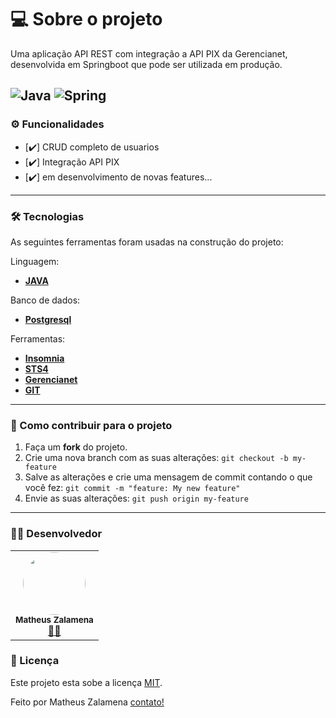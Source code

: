 # 💻 Sobre o projeto

Uma aplicação API REST com integração a API PIX da Gerencianet, desenvolvida em Springboot que pode ser utilizada em produção.

![Java](https://img.shields.io/badge/Java-ED8B00?style=for-the-badge&logo=java&logoColor=white)
![Spring](https://img.shields.io/badge/Spring-6DB33F?style=for-the-badge&logo=spring&logoColor=white)
---


### ⚙️ Funcionalidades

- [:heavy_check_mark:] CRUD completo de usuarios
- [:heavy_check_mark:] Integração API PIX
- [:heavy_check_mark:] em desenvolvimento de novas features...



---
### 🛠 Tecnologias

As seguintes ferramentas foram usadas na construção do projeto:

Linguagem:
-   **[JAVA](https://www.java.com/pt-BR/)**

Banco de dados:
-   **[Postgresql](https://www.postgresql.org)**

Ferramentas:
-   **[Insomnia](https://insomnia.rest)**
-   **[STS4](https://spring.io/tools)**
-   **[Gerencianet](https://gerencianet.com.br)**
-   **[GIT](https://git-scm.com)**





---

### 💪 Como contribuir para o projeto

1. Faça um **fork** do projeto.
2. Crie uma nova branch com as suas alterações: `git checkout -b my-feature`
3. Salve as alterações e crie uma mensagem de commit contando o que você fez: `git commit -m "feature: My new feature"`
4. Envie as suas alterações: `git push origin my-feature`

---


### 👨‍💻 Desenvolvedor
<table>
  <tr>
    <td align="center"><img style="border-radius: 50%;" src="https://avatars2.githubusercontent.com/u/48697859?v=4" width="100px;" alt=""/><br /><sub><b>Matheus Zalamena</b></sub></a><br /><a  href="https://github.com/Matheuszl"> 👨‍🚀 </a></td>    
  </tr>
</table>



### 📝 Licença

Este projeto esta sobe a licença [MIT](./LICENSE).

Feito por Matheus Zalamena [contato!](https://www.linkedin.com/in/matheus-zalamena/)
